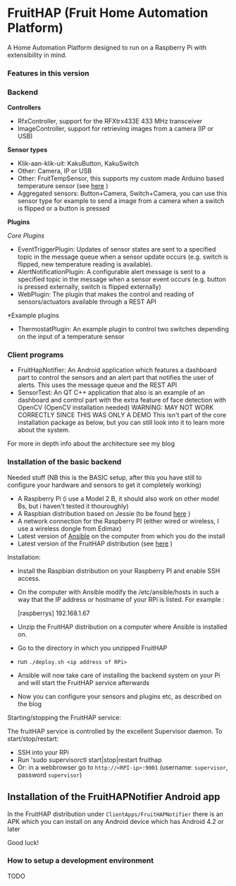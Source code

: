 # FruitHAP (Fruit Home Automation Platform) #

A Home Automation Platform designed to run on a Raspberry Pi with extensibility in mind.

### Features in this version ###

### Backend ###

**Controllers**

* RfxController, support for the RFXtrx433E 433 MHz transceiver
* ImageController, support for retrieving images from a camera (IP or USB)

**Sensor types**

* Klik-aan-klik-uit: KakuButton, KakuSwitch
* Other: Camera, IP or USB
* Other: FruitTempSensor, this supports my custom made Arduino based temperature sensor (see [here](http://joosten-industries.nl/blog/2016/03/12/temperature-sensor-with-arduino/) )
* Aggregated sensors: Button+Camera, Switch+Camera, you can use this sensor type for example to send a image from a camera when a switch is flipped or a button is pressed

**Plugins**

*Core Plugins*
* EventTriggerPlugin: Updates of sensor states are sent to a specified topic in the message queue when a sensor update occurs (e.g. switch is flipped, new temperature reading is available).
* AlertNotificationPlugin: A configurable alert message is sent to a specified topic in the message when a sensor event occurs (e.g. button is pressed externally, switch is flipped externally)
* WebPlugin: The plugin that makes the control and reading of sensors/actuators available through a REST API 

*Example plugins
* ThermostatPlugin: An example plugin to control two switches depending on the input of a temperature sensor


### Client programs ###

* FruitHapNotifier: An Android application which features a dashboard part to control the sensors and an alert part that notifies the user of alerts. This uses the message queue and the REST API 
* SensorTest: An QT C++ application that also is an example of an dashboard and control part with the extra feature of face detection with OpenCV (OpenCV installation needed) WARNING: MAY NOT WORK CORRECTLY SINCE THIS WAS ONLY A DEMO
  This isn't part of the core installation package as below, but you can still look into it to learn more about the system.

For more in depth info about the architecture see my blog

### Installation of the basic backend ###

Needed stuff (NB this is the BASIC setup, after this you have still to configure your hardware and sensors to get it completely working)

* A Raspberry Pi (i use a Model 2 B, it should also work on other model Bs, but i haven't tested it thouroughly) 
* A Raspbian distribution based on Jessie (to be found [here](https://downloads.raspberrypi.org) )
* A network connection for the Raspberry PI (either wired or wireless, I use a wireless dongle from Edimax)
* Latest version of [Ansible](https://www.ansible.com/) on the computer from which you do the install
* Latest version of the FruitHAP distribution (see [here](http://joosten-industries.nl/files/fruithap_images/) )

Installation:

* Install the Raspbian distribution on your Raspberry PI and enable SSH access.
* On the computer with Ansible modify the /etc/ansible/hosts in such a way that the IP address or hostname of your RPi is listed. For example :
    
    [raspberrys]
    192.168.1.67

* Unzip the FruitHAP distribution on a computer where Ansible is installed on.
* Go to the directory in which you unzipped FruitHAP
* run `./deploy.sh <ip address of RPi>`
* Ansible will now take care of installing the backend system on your Pi and will start the FruitHAP service afterwards
* Now you can configure your sensors and plugins etc, as described on the blog

Starting/stopping the FruitHAP service:

The fruitHAP service is controlled by the excellent Supervisor daemon.
To start/stop/restart:
* SSH into your RPi
* Run 'sudo supervisorctl start|stop|restart fruithap
* Or: in a webbrowser go to `http://<RPI-ip>:9001` (username: `supervisor`, password `supervisor`)

## Installation of the FruitHAPNotifier Android app

In the FruitHAP distribution under `ClientApps/FruitHAPNotifier` there is an APK which you can install on any Android device which has Android 4.2 or later 


Good luck!
  

















### How to setup a development environment ###

TODO